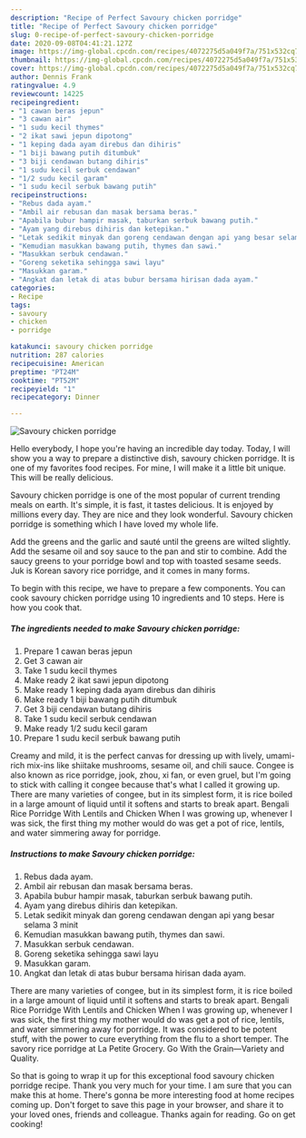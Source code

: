 ```yaml
---
description: "Recipe of Perfect Savoury chicken porridge"
title: "Recipe of Perfect Savoury chicken porridge"
slug: 0-recipe-of-perfect-savoury-chicken-porridge
date: 2020-09-08T04:41:21.127Z
image: https://img-global.cpcdn.com/recipes/4072275d5a049f7a/751x532cq70/savoury-chicken-porridge-resipi-foto-utama.jpg
thumbnail: https://img-global.cpcdn.com/recipes/4072275d5a049f7a/751x532cq70/savoury-chicken-porridge-resipi-foto-utama.jpg
cover: https://img-global.cpcdn.com/recipes/4072275d5a049f7a/751x532cq70/savoury-chicken-porridge-resipi-foto-utama.jpg
author: Dennis Frank
ratingvalue: 4.9
reviewcount: 14225
recipeingredient:
- "1 cawan beras jepun"
- "3 cawan air"
- "1 sudu kecil thymes"
- "2 ikat sawi jepun dipotong"
- "1 keping dada ayam direbus dan dihiris"
- "1 biji bawang putih ditumbuk"
- "3 biji cendawan butang dihiris"
- "1 sudu kecil serbuk cendawan"
- "1/2 sudu kecil garam"
- "1 sudu kecil serbuk bawang putih"
recipeinstructions:
- "Rebus dada ayam."
- "Ambil air rebusan dan masak bersama beras."
- "Apabila bubur hampir masak, taburkan serbuk bawang putih."
- "Ayam yang direbus dihiris dan ketepikan."
- "Letak sedikit minyak dan goreng cendawan dengan api yang besar selama 3 minit"
- "Kemudian masukkan bawang putih, thymes dan sawi."
- "Masukkan serbuk cendawan."
- "Goreng seketika sehingga sawi layu"
- "Masukkan garam."
- "Angkat dan letak di atas bubur bersama hirisan dada ayam."
categories:
- Recipe
tags:
- savoury
- chicken
- porridge

katakunci: savoury chicken porridge 
nutrition: 287 calories
recipecuisine: American
preptime: "PT24M"
cooktime: "PT52M"
recipeyield: "1"
recipecategory: Dinner

---
```



![Savoury chicken porridge](https://img-global.cpcdn.com/recipes/4072275d5a049f7a/751x532cq70/savoury-chicken-porridge-resipi-foto-utama.jpg)

Hello everybody, I hope you're having an incredible day today. Today, I will show you a way to prepare a distinctive dish, savoury chicken porridge. It is one of my favorites food recipes. For mine, I will make it a little bit unique. This will be really delicious.

Savoury chicken porridge is one of the most popular of current trending meals on earth. It's simple, it is fast, it tastes delicious. It is enjoyed by millions every day. They are nice and they look wonderful. Savoury chicken porridge is something which I have loved my whole life.

Add the greens and the garlic and sauté until the greens are wilted slightly. Add the sesame oil and soy sauce to the pan and stir to combine. Add the saucy greens to your porridge bowl and top with toasted sesame seeds. Juk is Korean savory rice porridge, and it comes in many forms.


To begin with this recipe, we have to prepare a few components. You can cook savoury chicken porridge using 10 ingredients and 10 steps. Here is how you cook that.

<!--inarticleads1-->

##### The ingredients needed to make Savoury chicken porridge:

1. Prepare 1 cawan beras jepun
1. Get 3 cawan air
1. Take 1 sudu kecil thymes
1. Make ready 2 ikat sawi jepun dipotong
1. Make ready 1 keping dada ayam direbus dan dihiris
1. Make ready 1 biji bawang putih ditumbuk
1. Get 3 biji cendawan butang dihiris
1. Take 1 sudu kecil serbuk cendawan
1. Make ready 1/2 sudu kecil garam
1. Prepare 1 sudu kecil serbuk bawang putih


Creamy and mild, it is the perfect canvas for dressing up with lively, umami-rich mix-ins like shiitake mushrooms, sesame oil, and chili sauce. Congee is also known as rice porridge, jook, zhou, xi fan, or even gruel, but I&#39;m going to stick with calling it congee because that&#39;s what I called it growing up. There are many varieties of congee, but in its simplest form, it is rice boiled in a large amount of liquid until it softens and starts to break apart. Bengali Rice Porridge With Lentils and Chicken When I was growing up, whenever I was sick, the first thing my mother would do was get a pot of rice, lentils, and water simmering away for porridge. 

<!--inarticleads2-->

##### Instructions to make Savoury chicken porridge:

1. Rebus dada ayam.
1. Ambil air rebusan dan masak bersama beras.
1. Apabila bubur hampir masak, taburkan serbuk bawang putih.
1. Ayam yang direbus dihiris dan ketepikan.
1. Letak sedikit minyak dan goreng cendawan dengan api yang besar selama 3 minit
1. Kemudian masukkan bawang putih, thymes dan sawi.
1. Masukkan serbuk cendawan.
1. Goreng seketika sehingga sawi layu
1. Masukkan garam.
1. Angkat dan letak di atas bubur bersama hirisan dada ayam.


There are many varieties of congee, but in its simplest form, it is rice boiled in a large amount of liquid until it softens and starts to break apart. Bengali Rice Porridge With Lentils and Chicken When I was growing up, whenever I was sick, the first thing my mother would do was get a pot of rice, lentils, and water simmering away for porridge. It was considered to be potent stuff, with the power to cure everything from the flu to a short temper. The savory rice porridge at La Petite Grocery. Go With the Grain—Variety and Quality. 

So that is going to wrap it up for this exceptional food savoury chicken porridge recipe. Thank you very much for your time. I am sure that you can make this at home. There's gonna be more interesting food at home recipes coming up. Don't forget to save this page in your browser, and share it to your loved ones, friends and colleague. Thanks again for reading. Go on get cooking!
